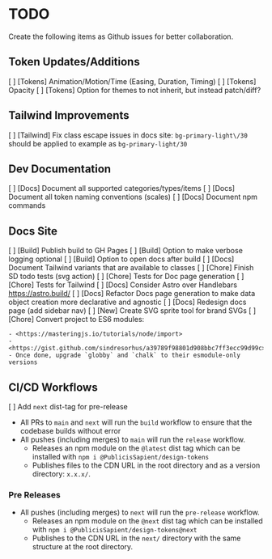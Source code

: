 # TODO

Create the following items as Github issues for better collaboration.

## Token Updates/Additions

[ ] [Tokens] Animation/Motion/Time (Easing, Duration, Timing)
[ ] [Tokens] Opacity
[ ] [Tokens] Option for themes to not inherit, but instead patch/diff?

## Tailwind Improvements

[ ] [Tailwind] Fix class escape issues in docs site: `bg-primary-light\/30` should be applied to example as `bg-primary-light/30`

## Dev Documentation

[ ] [Docs] Document all supported categories/types/items
[ ] [Docs] Document all token naming conventions (scales)
[ ] [Docs] Document npm commands

## Docs Site

[ ] [Build] Publish build to GH Pages
[ ] [Build] Option to make verbose logging optional
[ ] [Build] Option to open docs after build
[ ] [Docs] Document Tailwind variants that are available to classes
[ ] [Chore] Finish SD todo tests (svg action)
[ ] [Chore] Tests for Doc page generation
[ ] [Chore] Tests for Tailwind
[ ] [Docs] Consider Astro over Handlebars <https://astro.build/>
[ ] [Docs] Refactor Docs page generation to make data object creation more declarative and agnostic
[ ] [Docs] Redesign docs page (add sidebar nav)
[ ] [New] Create SVG sprite tool for brand SVGs
[ ] [Chore] Convert project to ES6 modules:

    - <https://masteringjs.io/tutorials/node/import>
    - <https://gist.github.com/sindresorhus/a39789f98801d908bbc7ff3ecc99d99c>
    - Once done, upgrade `globby` and `chalk` to their esmodule-only versions

## CI/CD Workflows

[ ] Add `next` dist-tag for pre-release

- All PRs to `main` and `next` will run the `build` workflow to ensure that the codebase builds without error
- All pushes (including merges) to `main` will run the `release` workflow.
  - Releases an npm module on the `@latest` dist tag which can be installed with `npm i @PublicisSapient/design-tokens`
  - Publishes files to the CDN URL in the root directory and as a version directory: `x.x.x/`.

### Pre Releases

- All pushes (including merges) to `next` will run the `pre-release` workflow.
  - Releases an npm module on the `@next` dist tag which can be installed with `npm i @PublicisSapient/design-tokens@next`
  - Publishes to the CDN URL in the `next/` directory with the same structure at the root directory.
